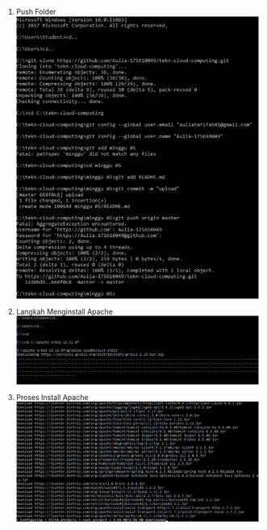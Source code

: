 1. Push Folder
![](https://github.com/Aulia-175610049/tekn-cloud-computing/blob/master/minggu%2005/Upload01.PNG)

2. Langkah Menginstall Apache
![](https://github.com/Aulia-175610049/tekn-cloud-computing/blob/master/minggu%2005/Apache01.PNG)

3. Proses Install Apache
![](https://github.com/Aulia-175610049/tekn-cloud-computing/blob/master/minggu%2005/Apache02.PNG)
